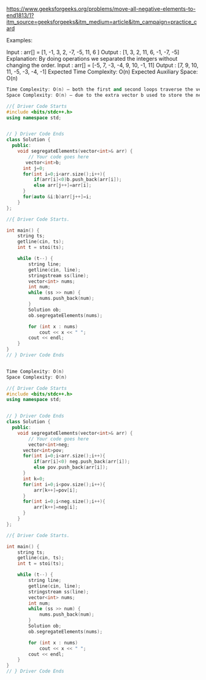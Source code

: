 https://www.geeksforgeeks.org/problems/move-all-negative-elements-to-end1813/1?itm_source=geeksforgeeks&itm_medium=article&itm_campaign=practice_card

Examples:

Input : arr[] = [1, -1, 3, 2, -7, -5, 11, 6 ]
Output : [1, 3, 2, 11, 6, -1, -7, -5]
Explanation: By doing operations we separated the integers without changing the order.
Input : arr[] = [-5, 7, -3, -4, 9, 10, -1, 11]
Output : [7, 9, 10, 11, -5, -3, -4, -1]
Expected Time Complexity: O(n)
Expected Auxiliary Space: O(n)

```cpp
Time Complexity: O(n) — both the first and second loops traverse the vector, making the overall time complexity linear in the size of a.
Space Complexity: O(n) — due to the extra vector b used to store the negative numbers.

//{ Driver Code Starts
#include <bits/stdc++.h>
using namespace std;


// } Driver Code Ends
class Solution {
  public:
    void segregateElements(vector<int>& arr) {
        // Your code goes here
       vector<int>b;
      int j=0;
      for(int i=0;i<arr.size();i++){
          if(arr[i]<0)b.push_back(arr[i]);
          else arr[j++]=arr[i];
      }
      for(auto &i:b)arr[j++]=i;
    }
};

//{ Driver Code Starts.

int main() {
    string ts;
    getline(cin, ts);
    int t = stoi(ts);

    while (t--) {
        string line;
        getline(cin, line);
        stringstream ss(line);
        vector<int> nums;
        int num;
        while (ss >> num) {
            nums.push_back(num);
        }
        Solution ob;
        ob.segregateElements(nums);

        for (int x : nums)
            cout << x << " ";
        cout << endl;
    }
}
// } Driver Code Ends
```

```cpp

Time Complexity: O(n)
Space Complexity: O(n)

//{ Driver Code Starts
#include <bits/stdc++.h>
using namespace std;


// } Driver Code Ends
class Solution {
  public:
    void segregateElements(vector<int>& arr) {
        // Your code goes here
        vector<int>neg;
      vector<int>pov;
      for(int i=0;i<arr.size();i++){
          if(arr[i]<0) neg.push_back(arr[i]);
          else pov.push_back(arr[i]);
      }
      int k=0;
      for(int i=0;i<pov.size();i++){
          arr[k++]=pov[i];
      }
      for(int i=0;i<neg.size();i++){
          arr[k++]=neg[i];
      }
    }
};

//{ Driver Code Starts.

int main() {
    string ts;
    getline(cin, ts);
    int t = stoi(ts);

    while (t--) {
        string line;
        getline(cin, line);
        stringstream ss(line);
        vector<int> nums;
        int num;
        while (ss >> num) {
            nums.push_back(num);
        }
        Solution ob;
        ob.segregateElements(nums);

        for (int x : nums)
            cout << x << " ";
        cout << endl;
    }
}
// } Driver Code Ends
```

